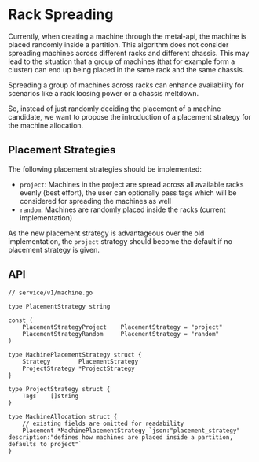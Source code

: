 # Rack Spreading

Currently, when creating a machine through the metal-api, the machine is placed randomly inside a partition. This algorithm does not consider spreading machines across different racks and different chassis. This may lead to the situation that a group of machines (that for example form a cluster) can end up being placed in the same rack and the same chassis.

Spreading a group of machines across racks can enhance availability for scenarios like a rack loosing power or a chassis meltdown.

So, instead of just randomly deciding the placement of a machine candidate, we want to propose the introduction of a placement strategy for the machine allocation.

## Placement Strategies

The following placement strategies should be implemented:

- `project`: Machines in the project are spread across all available racks evenly (best effort), the user can optionally pass tags which will be considered for spreading the machines as well
- `random`: Machines are randomly placed inside the racks (current implementation)

As the new placement strategy is advantageous over the old implementation, the `project` strategy should become the default if no placement strategy is given.

## API

```golang
// service/v1/machine.go

type PlacementStrategy string

const (
    PlacementStrategyProject    PlacementStrategy = "project"
    PlacementStrategyRandom     PlacementStrategy = "random"
)

type MachinePlacementStrategy struct {
    Strategy        PlacementStrategy
    ProjectStrategy *ProjectStrategy
}

type ProjectStrategy struct {
    Tags    []string
}

type MachineAllocation struct {
	// existing fields are omitted for readability
    Placement *MachinePlacementStrategy `json:"placement_strategy" description:"defines how machines are placed inside a partition, defaults to project"`
}
```
